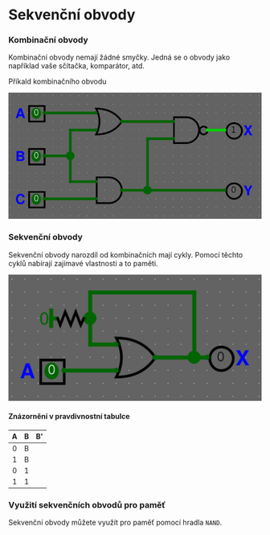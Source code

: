 # Sekvenční obvody

### Kombinační obvody

Kombinační obvody nemají žádné smyčky. Jedná se o obvody jako například vaše sčítačka, komparátor, atd.

Příkald kombinačního obvodu

<img src="https://raw.githubusercontent.com/jaywor1/aps/main/obrazky/kombinacni-1.png">

### Sekvenční obvody

Sekvenční obvody narozdíl od kombinačních mají cykly. Pomocí těchto cyklů nabírají zajímavé vlastnosti a to paměti.

<img src="https://raw.githubusercontent.com/jaywor1/aps/main/obrazky/sekvencni-1.png">

#### Znázornění v pravdivnostní tabulce

| A | B | B' |
|:-:|:-:|:--:|
| 0 | B |
| 1 | B |
| 0 | 1 |
| 1 | 1 |

### Využití sekvenčních obvodů pro paměť

Sekvenční obvody můžete využít pro paměť pomocí hradla `NAND`.

